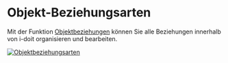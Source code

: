 # Objekt-Beziehungsarten

Mit der Funktion [Objektbeziehungen](../../../grundlagen/objekt-beziehungen.md) können Sie alle Beziehungen innerhalb von i-doit organisieren und bearbeiten.

[![Objektbeziehungsarten](../../../assets/images/de/administration/verwaltung/vordefinierte-inhalte/objekt-beziehungsarten/1-ob.png)](../../../assets/images/de/administration/verwaltung/vordefinierte-inhalte/objekt-beziehungsarten/1-ob.png)

